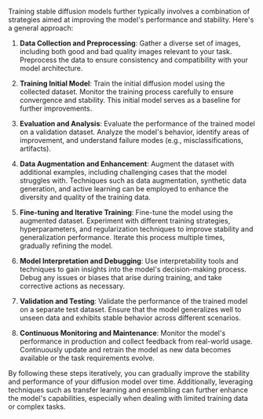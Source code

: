 Training stable diffusion models further typically involves a combination of strategies aimed at improving the model's performance and stability. Here's a general approach:

1. **Data Collection and Preprocessing**: Gather a diverse set of images, including both good and bad quality images relevant to your task. Preprocess the data to ensure consistency and compatibility with your model architecture.

2. **Training Initial Model**: Train the initial diffusion model using the collected dataset. Monitor the training process carefully to ensure convergence and stability. This initial model serves as a baseline for further improvements.

3. **Evaluation and Analysis**: Evaluate the performance of the trained model on a validation dataset. Analyze the model's behavior, identify areas of improvement, and understand failure modes (e.g., misclassifications, artifacts).

4. **Data Augmentation and Enhancement**: Augment the dataset with additional examples, including challenging cases that the model struggles with. Techniques such as data augmentation, synthetic data generation, and active learning can be employed to enhance the diversity and quality of the training data.

5. **Fine-tuning and Iterative Training**: Fine-tune the model using the augmented dataset. Experiment with different training strategies, hyperparameters, and regularization techniques to improve stability and generalization performance. Iterate this process multiple times, gradually refining the model.

6. **Model Interpretation and Debugging**: Use interpretability tools and techniques to gain insights into the model's decision-making process. Debug any issues or biases that arise during training, and take corrective actions as necessary.

7. **Validation and Testing**: Validate the performance of the trained model on a separate test dataset. Ensure that the model generalizes well to unseen data and exhibits stable behavior across different scenarios.

8. **Continuous Monitoring and Maintenance**: Monitor the model's performance in production and collect feedback from real-world usage. Continuously update and retrain the model as new data becomes available or the task requirements evolve.

By following these steps iteratively, you can gradually improve the stability and performance of your diffusion model over time. Additionally, leveraging techniques such as transfer learning and ensembling can further enhance the model's capabilities, especially when dealing with limited training data or complex tasks.
